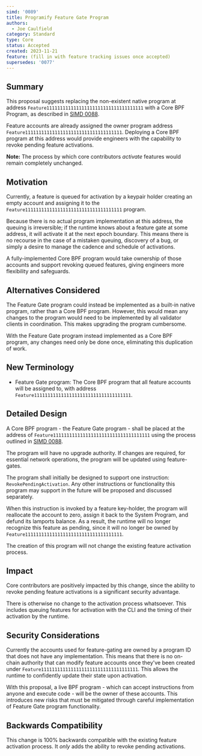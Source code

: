 ```yaml
---
simd: '0089'
title: Programify Feature Gate Program 
authors:
  - Joe Caulfield
category: Standard
type: Core
status: Accepted
created: 2023-11-21
feature: (fill in with feature tracking issues once accepted)
supersedes: '0077'
---
```


## Summary

This proposal suggests replacing the non-existent native program at address
`Feature111111111111111111111111111111111111` with a Core BPF Program, as
described in
[SIMD 0088](https://github.com/solana-foundation/solana-improvement-documents/pull/88).

Feature accounts are already assigned the owner program address
`Feature111111111111111111111111111111111111`. Deploying a Core BPF program at
this address would provide engineers with the capability to revoke pending
feature activations.

**Note:** The process by which core contributors *activate* features would
remain completely unchanged.

## Motivation

Currently, a feature is queued for activation by a keypair holder creating an
empty account and assigning it to the
`Feature111111111111111111111111111111111111` program.

Because there is no actual program implementation at this address, the queuing
is irreversible; if the runtime knows about a feature gate at some address, it
will activate it at the next epoch boundary. This means there is no recourse in
the case of a mistaken queuing, discovery of a bug, or simply a desire to manage
the cadence and schedule of activations.

A fully-implemented Core BPF program would take ownership of those accounts and
support revoking queued features, giving engineers more flexibility and
safeguards.

## Alternatives Considered

The Feature Gate program could instead be implemented as a built-in native
program, rather than a Core BPF program. However, this would mean any changes to
the program would need to be implemented by all validator clients in
coordination. This makes upgrading the program cumbersome.

With the Feature Gate program instead implemented as a Core BPF program, any
changes need only be done once, eliminating this duplication of work.

## New Terminology

- Feature Gate program: The Core BPF program that all feature accounts will be
  assigned to, with address `Feature111111111111111111111111111111111111`.

## Detailed Design

A Core BPF program - the Feature Gate program - shall be placed at the address
of `Feature111111111111111111111111111111111111` using the process outlined in
[SIMD 0088](https://github.com/solana-foundation/solana-improvement-documents/pull/88).

The program will have no upgrade authority. If changes are required, for
essential network operations, the program will be updated using feature-gates.

The program shall initially be designed to support one instruction:
`RevokePendingActivation`. Any other instructions or functionality this program
may support in the future will be proposed and discussed separately.

When this instruction is invoked by a feature key-holder, the program will
reallocate the account to zero, assign it back to the System Program, and defund
its lamports balance. As a result, the runtime will no longer recognize this
feature as pending, since it will no longer be owned by
`Feature111111111111111111111111111111111111`.

The creation of this program will not change the existing feature activation
process.

## Impact

Core contributors are positively impacted by this change, since the ability to
revoke pending feature activations is a significant security advantage.

There is otherwise no change to the activation process whatsoever. This includes
queuing features for activation with the CLI and the timing of their activation
by the runtime.

## Security Considerations

Currently the accounts used for feature-gating are owned by a program ID that
does not have any implementation. This means that there is no on-chain authority
that can modify feature accounts once they've been created under
`Feature111111111111111111111111111111111111`. This allows the runtime to
confidently update their state upon activation.

With this proposal, a live BPF program - which can accept instructions from
anyone and execute code - will be the owner of these accounts. This introduces
new risks that must be mitigated through careful implementation of Feature Gate
program functionality.

## Backwards Compatibility

This change is 100% backwards compatible with the existing feature activation
process. It *only* adds the ability to revoke pending activations.
